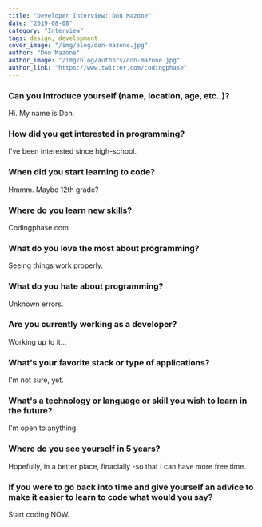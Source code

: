```yaml
---
title: "Developer Interview: Don Mazone"
date: "2019-08-08"
category: "Interview"
tags: design, development
cover_image: "/img/blog/don-mazone.jpg"
author: "Don Mazone"
author_image: "/img/blog/authors/don-mazone.jpg"
author_link: "https://www.twitter.com/codingphase"
---
```


### Can you introduce yourself (name, location, age, etc..)?

Hi. My name is Don.

### How did you get interested in programming?

I've been interested since high-school.

### When did you start learning to code?

Hmmm. Maybe 12th grade?

### Where do you learn new skills?

Codingphase.com

### What do you love the most about programming?

Seeing things work properly.

### What do you hate about programming?

Unknown errors.

### Are you currently working as a developer?

Working up to it...

### What's your favorite stack or type of applications?

I'm not sure, yet.

### What's a technology or language or skill you wish to learn in the future?

I'm open to anything.

### Where do you see yourself in 5 years?

Hopefully, in a better place, finacially -so that I can have more free time.

### If you were to go back into time and give yourself an advice to make it easier to learn to code what would you say?

Start coding NOW.
